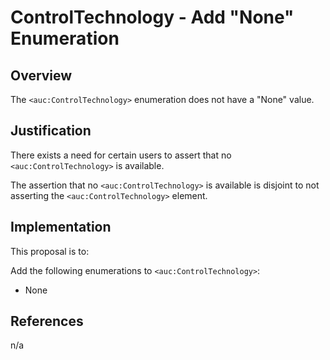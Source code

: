 # ControlTechnology - Add "None" Enumeration

## Overview

The `<auc:ControlTechnology>` enumeration does not have a "None" value.

## Justification

There exists a need for certain users to assert that no `<auc:ControlTechnology>` is available.

The assertion that no `<auc:ControlTechnology>` is available is disjoint to not asserting the `<auc:ControlTechnology>` element.

## Implementation

This proposal is to:

Add the following enumerations to `<auc:ControlTechnology>`:
* None

## References

n/a
